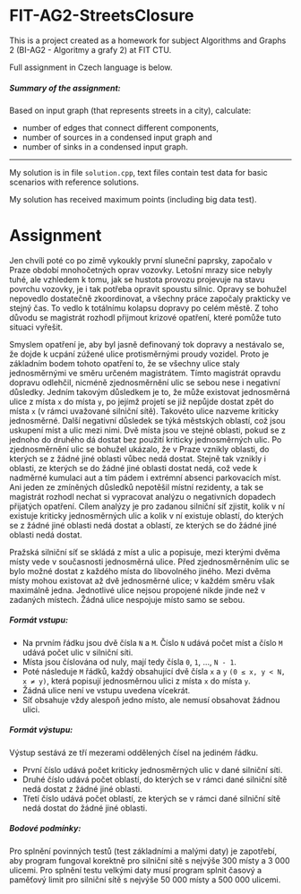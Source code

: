 # FIT-AG2-StreetsClosure

This is a project created as a homework for subject Algorithms and Graphs 2 (BI-AG2 - Algoritmy a grafy 2) at FIT CTU.

Full assignment in Czech language is below.

##### Summary of the assignment:
Based on input graph (that represents streets in a city), calculate:
- number of edges that connect different components,
- number of sources in a condensed input graph and
- number of sinks in a condensed input graph.

---

My solution is in file `solution.cpp`, text files contain test data for basic scenarios with reference solutions.

My solution has received maximum points (including big data test).

# Assignment

Jen chvíli poté co po zimě vykoukly první sluneční paprsky, započalo v Praze období mnohočetných oprav vozovky. Letošní mrazy sice nebyly tuhé, ale vzhledem k tomu, jak se hustota provozu projevuje na stavu povrchu vozovky, je i tak potřeba opravit spoustu silnic. Opravy se bohužel nepovedlo dostatečně zkoordinovat, a všechny práce započaly prakticky ve stejný čas. To vedlo k totálnímu kolapsu dopravy po celém městě. Z toho důvodu se magistrát rozhodl přijmout krizové opatření, které pomůže tuto situaci vyřešit.

Smyslem opatření je, aby byl jasně definovaný tok dopravy a nestávalo se, že dojde k ucpání zúžené ulice protisměrnými proudy vozidel. Proto je základním bodem tohoto opatření to, že se všechny ulice staly jednosměrnými ve směru určeném magistrátem. Tímto magistrát opravdu dopravu odlehčil, nicméně zjednosměrnění ulic se sebou nese i negativní důsledky. Jedním takovým důsledkem je to, že může existovat jednosměrná ulice z místa `x` do místa `y`, po jejímž projetí se již nepůjde dostat zpět do místa `x` (v rámci uvažované silniční sítě). Takovéto ulice nazveme kriticky jednosměrné. Další negativní důsledek se týká městských oblastí, což jsou uskupení míst a ulic mezi nimi. Dvě místa jsou ve stejné oblasti, pokud se z jednoho do druhého dá dostat bez použití kriticky jednosměrných ulic. Po zjednosměrnění ulic se bohužel ukázalo, že v Praze vznikly oblasti, do kterých se z žádné jiné oblasti vůbec nedá dostat. Stejně tak vznikly i oblasti, ze kterých se do žádné jiné oblasti dostat nedá, což vede k nadměrné kumulaci aut a tím pádem i extrémní absenci parkovacích míst. Ani jeden ze zmíněných důsledků nepotěšil místní rezidenty, a tak se magistrát rozhodl nechat si vypracovat analýzu o negativních dopadech přijatých opatření. Cílem analýzy je pro zadanou silniční síť zjistit, kolik v ní existuje kriticky jednosměrných ulic a kolik v ní existuje oblastí, do kterých se z žádné jiné oblasti nedá dostat a oblastí, ze kterých se do žádné jiné oblasti nedá dostat.

Pražská silniční síť se skládá z míst a ulic a popisuje, mezi kterými dvěma místy vede v současnosti jednosměrná ulice. Před zjednosměrněním ulic se bylo možné dostat z každého místa do libovolného jiného. Mezi dvěma místy mohou existovat až dvě jednosměrné ulice; v každém směru však maximálně jedna. Jednotlivé ulice nejsou propojené nikde jinde než v zadaných místech. Žádná ulice nespojuje místo samo se sebou.

##### Formát vstupu:

- Na prvním řádku jsou dvě čísla `N` a `M`. Číslo `N` udává počet míst a číslo `M` udává počet ulic v silniční síti.
- Místa jsou číslována od nuly, mají tedy čísla `0`, `1`, ..., `N - 1`.
- Poté následuje `M` řádků, každý obsahující dvě čísla `x` a `y` `(0 ≤ x, y < N, x ≠ y)`, která popisují jednosměrnou ulici z místa `x` do místa `y`.
- Žádná ulice není ve vstupu uvedena vícekrát.
- Síť obsahuje vždy alespoň jedno místo, ale nemusí obsahovat žádnou ulici.

##### Formát výstupu:

Výstup sestává ze tří mezerami oddělených čísel na jediném řádku.
- První číslo udává počet kriticky jednosměrných ulic v dané silniční síti.
- Druhé číslo udává počet oblastí, do kterých se v rámci dané silniční sítě nedá dostat z žádné jiné oblasti.
- Třetí číslo udává počet oblastí, ze kterých se v rámci dané silniční sítě nedá dostat do žádné jiné oblasti.

##### Bodové podmínky:

Pro splnění povinných testů (test základními a malými daty) je zapotřebí, aby program fungoval korektně pro silniční sítě s nejvýše 300 místy a 3 000 ulicemi.
Pro splnění testu velkými daty musí program splnit časový a paměťový limit pro silniční sítě s nejvýše 50 000 místy a 500 000 ulicemi.
